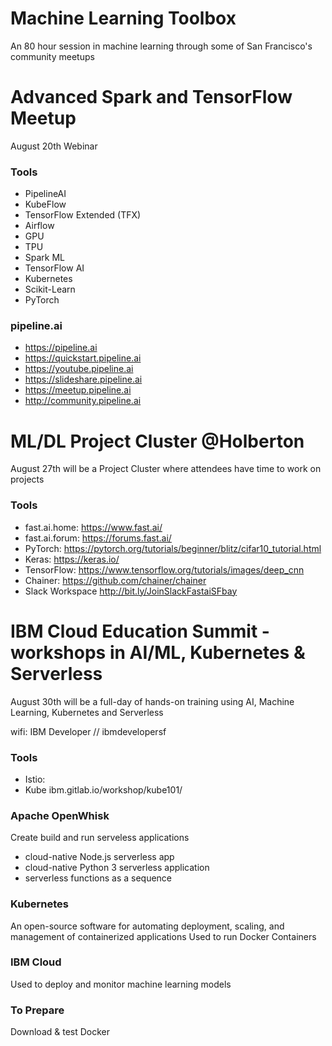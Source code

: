 # Machine Learning Toolbox
An 80 hour session in machine learning through some of San Francisco's community meetups 

# Advanced Spark and TensorFlow Meetup
August 20th Webinar 

### Tools
- PipelineAI
- KubeFlow
- TensorFlow Extended (TFX)
- Airflow
- GPU
- TPU
- Spark ML
- TensorFlow AI
- Kubernetes
- Scikit-Learn
- PyTorch

### pipeline.ai
- https://pipeline.ai
- https://quickstart.pipeline.ai
- https://youtube.pipeline.ai
- https://slideshare.pipeline.ai
- https://meetup.pipeline.ai
- http://community.pipeline.ai

# ML/DL Project Cluster @Holberton 
August 27th will be a Project Cluster where attendees have time to work on projects

### Tools

- fast.ai.home:		https://www.fast.ai/
- fast.ai.forum: 	https://forums.fast.ai/
- PyTorch: 			https://pytorch.org/tutorials/beginner/blitz/cifar10_tutorial.html
- Keras: 			https://keras.io/
- TensorFlow: 		https://www.tensorflow.org/tutorials/images/deep_cnn
- Chainer: 			https://github.com/chainer/chainer
- Slack Workspace 	http://bit.ly/JoinSlackFastaiSFbay

# IBM Cloud Education Summit - workshops in AI/ML, Kubernetes & Serverless
August 30th will be a full-day of hands-on training using AI, Machine Learning, Kubernetes and Serverless

wifi: IBM Developer // ibmdevelopersf

### Tools
- Istio:             
- Kube              ibm.gitlab.io/workshop/kube101/


### Apache OpenWhisk
Create build and run serveless applications
- cloud-native Node.js serverless app
- cloud-native Python 3 serverless application
- serverless functions as a sequence


### Kubernetes
An open-source software for automating deployment, scaling, and management of containerized applications
Used to run Docker Containers

### IBM Cloud
Used to deploy and monitor machine learning models

### To Prepare
Download & test Docker
